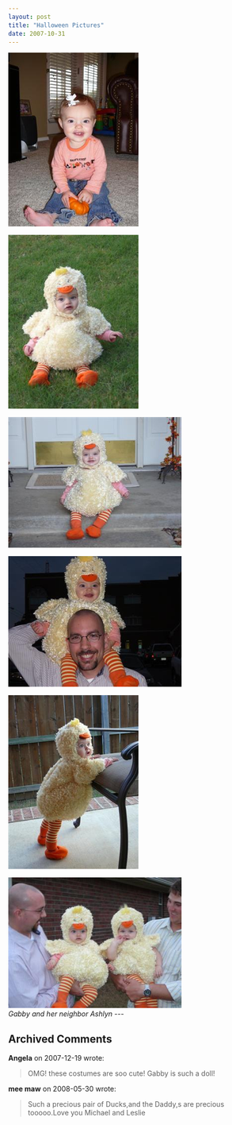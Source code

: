 ```yaml
---
layout: post
title: "Halloween Pictures"
date: 2007-10-31
---
```


<p><img alt="" height="350" src="/assets/images/2007-10-31-P1010315(Custom).JPG" width="263"/></p>
<p><img alt="" height="350" src="/assets/images/2007-10-31-P1010360(Custom).JPG" width="263"/></p>
<p><img alt="" height="263" src="/assets/images/2007-10-31-P1010334(Custom).JPG" width="350"/></p>
<p><img alt="" height="263" src="/assets/images/2007-10-31-P1010330(Custom).JPG" width="350"/></p>
<p><img alt="" height="350" src="/assets/images/2007-10-31-P1010344(Custom).JPG" width="263"/></p>
<img alt="Gabby and her neighbor Ashlyn" height="263" src="/assets/images/2007-10-31-P1010327(Custom).JPG" width="350"/><br/>
<em>Gabby and her neighbor Ashlyn</em>
---

## Archived Comments

**Angela** on 2007-12-19 wrote:

> OMG! these costumes are soo cute! Gabby is such a doll!

**mee maw** on 2008-05-30 wrote:

> Such a precious pair of Ducks,and the Daddy,s are precious tooooo.Love you Michael and Leslie

